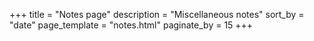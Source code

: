 +++
title = "Notes page"
description = "Miscellaneous notes"
sort_by = "date"
page_template = "notes.html"
paginate_by = 15
+++
